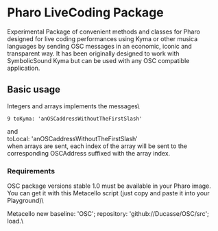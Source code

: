 # Pharo LiveCoding Package #

Experimental Package of convenient methods and classes for Pharo designed for live coding performances using Kyma
or other musica languages by sending OSC messages in an economic, iconic and transparent way.
It has been originally designed to work with SymbolicSound Kyma but can be used with any OSC compatible application.

## Basic usage ##

Integers and arrays implements the messages\
``` 
9 toKyma: 'anOSCaddressWithoutTheFirstSlash'
```
and\
toLocal: 'anOSCaddressWithoutTheFirstSlash'\
when arrays are sent, each index of the array will be sent to the corresponding OSCAddress suffixed with the array index.

### Requirements ###

OSC package versions stable 1.0 must be available in your Pharo image. \
You can get it with this Metacello script (just copy and paste it into your Playground)\

Metacello new baseline: 'OSC'; repository: 'github://Ducasse/OSC/src'; load.\
